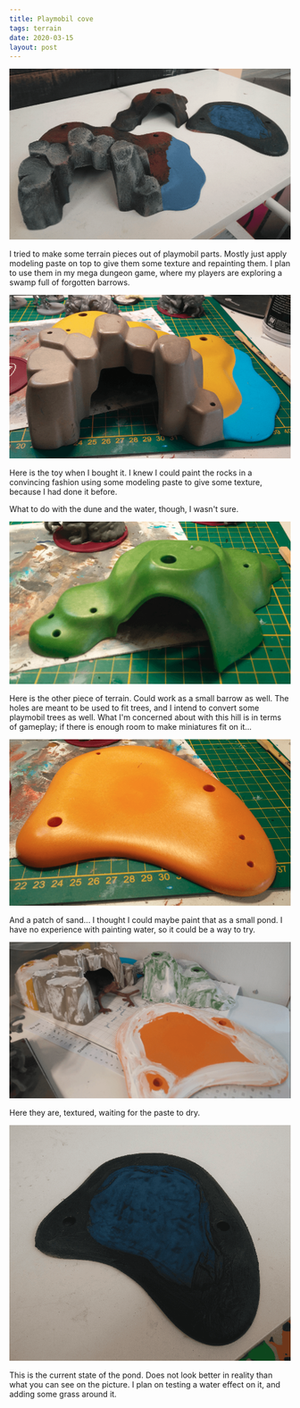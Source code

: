 ```yaml
---
title: Playmobil cove
tags: terrain
date: 2020-03-15
layout: post
---
```


![image-20200730011508984](image-20200730011508984.png)

I tried to make some terrain pieces out of playmobil parts. Mostly just apply modeling paste on top to give them some texture and repainting them. I plan to use them in my mega dungeon game, where my players are exploring a swamp full of forgotten barrows.



![image-20200722150748985](image-20200722150748985.png)

Here is the toy when I bought it. I knew I could paint the rocks in a convincing fashion using some modeling paste to give some texture, because I had done it before.

What to do with the dune and the water, though, I wasn't sure.

![image-20200722150851160](image-20200722150851160.png)

Here is the other piece of terrain. Could work as a small barrow as well. The holes are meant to be used to fit trees, and I intend to convert some playmobil trees as well. What I'm concerned about with this hill is in terms of gameplay; if there is enough room to make miniatures fit on it...

![image-20200722151005626](image-20200722151005626.png)

And a patch of sand... I thought I could maybe paint that as a small pond. I have no experience with painting water, so it could be a way to try.

![image-20200722151037300](image-20200722151037300.png)

Here they are, textured, waiting for the paste to dry.

![image-20200730011619343](image-20200730011619343.png)

This is the current state of the pond. Does not look better in reality than what you can see on the picture. I plan on testing a water effect on it, and adding some grass around it.